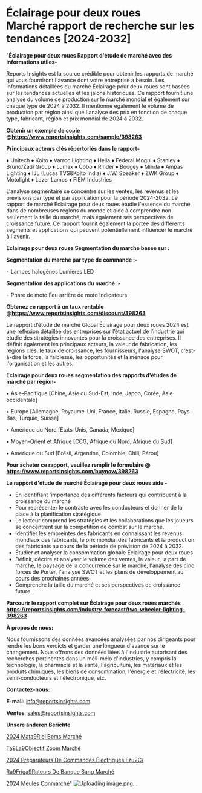 # Éclairage pour deux roues Marché rapport de recherche sur les tendances [2024-2032]

"<strong>Éclairage pour deux roues Rapport d'étude de marché avec des informations utiles-</strong>

Reports Insights est la source crédible pour obtenir les rapports de marché qui vous fourniront l'avance dont votre entreprise a besoin. Les informations détaillées du marché Éclairage pour deux roues sont basées sur les tendances actuelles et les jalons historiques. Ce rapport fournit une analyse du volume de production sur le marché mondial et également sur chaque type de 2024 à 2032. Il mentionne également le volume de production par région ainsi que l'analyse des prix en fonction de chaque type, fabricant, région et prix mondial de 2024 à 2032.

<strong><b>Obtenir un exemple de copie @</b></strong><a href=https://www.reportsinsights.com/sample/398263><strong><b>https://www.reportsinsights.com/sample/398263</b></strong></a>

<b>Principaux acteurs clés répertoriés dans le rapport-</b>

<b> </b>♦ Unitech
♦ Koito
♦ Varroc Lighting
♦ Hella
♦ Federal Mogul
♦ Stanley
♦ Bruno/Zadi Group
♦ Lumax
♦ Cobo
♦ Rinder
♦ Boogey
♦ Minda
♦ Ampas Lighting
♦ IJL (Lucas TVS&Koito India)
♦ J.W. Speaker
♦ ZWK Group
♦ Motolight
♦ Lazer Lamps
♦ FIEM Industries

L'analyse segmentaire se concentre sur les ventes, les revenus et les prévisions par type et par application pour la période 2024-2032. Le rapport de marché Éclairage pour deux roues étudie l'essence du marché dans de nombreuses régions du monde et aide à comprendre non seulement la taille du marché, mais également ses perspectives de croissance future. Ce rapport fournit également la portée des différents segments et applications qui peuvent potentiellement influencer le marché à l'avenir.

<strong>Éclairage pour deux roues Segmentation du marché basée sur :</strong>

<strong>Segmentation du marché par type de commande :-</strong>

⁃ Lampes halogènes
Lumières LED

<strong>Segmentation des applications du marché :-</strong>

⁃ Phare de moto
Feu arrière de moto
Indicateurs

<strong><b>Obtenez ce rapport à un taux rentable @</b></strong><a href=https://www.reportsinsights.com/discount/398263><strong><b>https://www.reportsinsights.com/discount/398263</b></strong></a>

Le rapport d’étude de marché Global Éclairage pour deux roues 2024 est une réflexion détaillée des entreprises sur l’état actuel de l’industrie qui étudie des stratégies innovantes pour la croissance des entreprises. Il définit également les principaux acteurs, la valeur de fabrication, les régions clés, le taux de croissance, les fournisseurs, l'analyse SWOT, c'est-à-dire la force, la faiblesse, les opportunités et la menace pour l'organisation et les autres.

<strong>Éclairage pour deux roues segmentation des rapports d'études de marché par région-</strong>

• Asie-Pacifique [Chine, Asie du Sud-Est, Inde, Japon, Corée, Asie occidentale]

• Europe [Allemagne, Royaume-Uni, France, Italie, Russie, Espagne, Pays-Bas, Turquie, Suisse]

• Amérique du Nord [États-Unis, Canada, Mexique]

• Moyen-Orient et Afrique [CCG, Afrique du Nord, Afrique du Sud]

• Amérique du Sud [Brésil, Argentine, Colombie, Chili, Pérou]

<strong>Pour acheter ce rapport, veuillez remplir le formulaire @   <a href=https://www.reportsinsights.com/buynow/398263>https://www.reportsinsights.com/buynow/398263</a></strong>

<strong>Le rapport d'étude de marché Éclairage pour deux roues aide -</strong>
<ul>
  <li>En identifiant 'importance des différents facteurs qui contribuent à la croissance du marché</li>
  <li>Pour représenter le contraste avec les conducteurs et donner de la place à la planification stratégique</li>
  <li>Le lecteur comprend les stratégies et les collaborations que les joueurs se concentrent sur la compétition de combat sur le marché.</li>
  <li>Identifier les empreintes des fabricants en connaissant les revenus mondiaux des fabricants, le prix mondial des fabricants et la production des fabricants au cours de la période de prévision de 2024 à 2032.</li>
  <li>Étudier et analyser la consommation globale Éclairage pour deux roues</li>
  <li>Définir, décrire et analyser le volume des ventes, la valeur, la part de marché, le paysage de la concurrence sur le marché, l'analyse des cinq forces de Porter, l'analyse SWOT et les plans de développement au cours des prochaines années.</li>
  <li>Comprendre la taille du marché et ses perspectives de croissance future.</li>
</ul>

<strong>Parcourir le rapport complet sur Éclairage pour deux roues marchés <a href=https://reportsinsights.com/industry-forecast/two-wheeler-lighting-398263>https://reportsinsights.com/industry-forecast/two-wheeler-lighting-398263</a></strong>

<strong>À propos de nous:</strong>

Nous fournissons des données avancées analysées par nos dirigeants pour rendre les bons verdicts et garder une longueur d'avance sur le changement. Nous offrons des données liées à l'industrie autorisant des recherches pertinentes dans un méli-mélo d'industries, y compris la technologie, la pharmacie et la santé, l'agriculture, les matériaux et les produits chimiques, les biens de consommation, l'énergie et l'électricité, les semi-conducteurs et l'électronique, etc.

<strong>Contactez-nous:</strong>

<strong>E-mail:</strong> <a href=mailto:info@reportsinsights.com>info@reportsinsights.com</a>

<strong>Ventes</strong>: <a href=mailto:sales@reportsinsights.com>sales@reportsinsights.com</a>

<strong>Unsere anderen Berichte</strong>

<a href=https://www.linkedin.com/pulse/2024-mat%C3%A9riel-bems-march%C3%A9-analyse-et-tendances-oibqc/>2024 Mata9Riel Bems Marché</a>

<a href=https://www.linkedin.com/pulse/t%C3%A9l%C3%A9objectif-zoom-march%C3%A9-2024-taille-part-tendance-fyv8c/>Ta9La9Objectif Zoom Marché</a>

<a href=https://www.linkedin.com/pulse/2024-préparateurs-de-commandes-électriques-fzu2c/>2024 Préparateurs De Commandes Électriques Fzu2C/</a>

<a href=https://www.linkedin.com/pulse/r%C3%A9frig%C3%A9rateurs-de-banque-sang-march%C3%A9-rapport-is5pf/>Ra9Friga9Rateurs De Banque Sang Marché</a>

<a href=https://www.linkedin.com/pulse/2024-meules-cbnmarch%C3%A9-aper%C3%A7us-de-lindustrie-taille-ddync/>2024 Meules Cbnmarché</a>"
![Uploading image.png…]()
